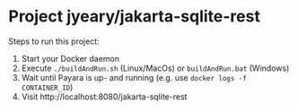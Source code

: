 # Project jyeary/jakarta-sqlite-rest

Steps to run this project:

1. Start your Docker daemon
2. Execute `./buildAndRun.sh` (Linux/MacOs) or `buildAndRun.bat` (Windows)
3. Wait until Payara is up- and running (e.g. use `docker logs -f CONTAINER_ID`)
4. Visit http://localhost:8080/jakarta-sqlite-rest